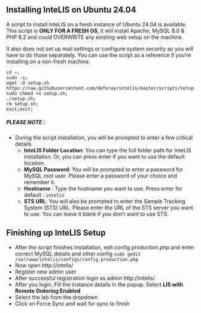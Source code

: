 
## Installing InteLIS on Ubuntu 24.04

A script to install InteLIS on a fresh instance of Ubuntu 24.04 is available. This script is **ONLY FOR A FRESH OS**, it will install Apache, MySQL 8.0 & PHP 8.2 and could OVERWRITE any existing web setup on the machine.

It also does not set up mail settings or configure system security so you will have to do those separately. You can use the script as a reference if you’re installing on a non-fresh machine.


```
cd ~;
sudo -s;
wget -O setup.sh https://raw.githubusercontent.com/deforay/intelis/master/scripts/setup.sh
sudo chmod +x setup.sh;
./setup.sh;
rm setup.sh;
exit;exit;

```

##### PLEASE NOTE :
- During the script installation, you will be prompted to enter a few critical details
	- **InteLIS Folder Location**: You can type the full folder path for InteLIS installation. Or, you can press enter if you want to use the default location.
	- **MySQL Password**: You will be prompted to enter a password for MySQL root user. Please enter a password of your choice and remember it.
	- **Hostname** : Type the hostname you want to use. Press enter for default : `intelis`
	- **STS URL**: You will also be prompted to enter the Sample Tracking System (STS) URL. Please enter the URL of the STS server you want to use. You can leave it blank if you don’t want to use STS.


## Finishing up InteLIS Setup

- After the script finishes installation, edit config.production.php and enter correct MySQL details and other config
  `sudo gedit /var/www/intelis/configs/config.production.php`
- Now open http://intelis/
- Register new admin user
- After successful registration login as admin http://intelis/
- After you login, Fill the instance details in the popup. Select __LIS with Remote Ordering Enabled__
- Select the lab from the dropdown
- Click on Force Sync and wait for sync to finish
